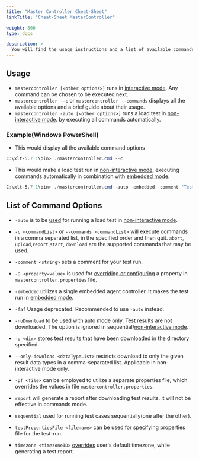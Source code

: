 ```yaml
---
title: "Master Controller Cheat-Sheet"
linkTitle: "Cheat-Sheet MasterController"

weight: 800
type: docs

description: >
  You will find the usage instructions and a list of available commands below.
---
```

## Usage

- `mastercontroller [<other options>]` runs in [interactive mode](../310-test-execution/#interactive-mode). Any command can be chosen to be executed next.
- `mastercontroller --c` or `mastercontroller --commands` displays all the available options and a brief guide about their usage.
- `mastercontroller -auto [<other options>]` runs a load test in [non-interactive mode](../310-test-execution/#non-interactive-mode-scripted-commands). by executing all commands automatically.

### Example(Windows PowerShell)

- This would display all the available command options
```powershell 
C:\xlt-5.7.1\bin> ./mastercontroller.cmd --c 
```
- This would make a load test run in [non-interactive mode](../310-test-execution/#non-interactive-mode-scripted-commands), executing commands automatically in combination with [embedded mode](../310-test-execution/#embedded-mode).
```powershell 
C:\xlt-5.7.1\bin> ./mastercontroller.cmd -auto -embedded -comment "Test Run" 
```

## List of Command Options
- `-auto` is to be [used](../310-test-execution/#auto-mode) for running a load test in [non-interactive mode](../310-test-execution/#non-interactive-mode-scripted-commands).

- `-c <commandList>` or `--commands <commandList>` will execute commands in a comma separated list, in the specified order and then quit. `abort`, `upload`,`report`,`start`, `download` are the supported commands that may be used.

- `-comment <string>` sets a comment for your test run. 

- `-D <property=value>` is used for [overriding or configuring](../490-environment-configuration/#configuration-via-command-line) a property in `mastercontroller.properties` file.

- `-embedded` utilizes a single embedded agent controller. It makes the test run in [embedded mode](../310-test-execution/#embedded-mode).

- `-faf` Usage deprecated. Recommended to use `-auto` instead.

- `-noDownload` to be used with auto mode only. Test results are not downloaded. The option is ignored in sequential/[non-interactive mode](../310-test-execution/#non-interactive-mode-scripted-commands).

- `-o <dir>`  stores test results that have been downloaded in the directory specified. 

- `--only-download <dataTypeList>` restricts download to only the given result data types in a comma-separated list. Applicable in non-interactive mode only.

- `-pf <file>` can be employed to utilize a separate properties file, which overrides the values in file `mastercontroller.properties`.

- `report` will generate a report after downloading test results. it will not be effective in commands mode.

- `sequential` used for running test cases sequentially(one after the other).

- `testPropertiesFile <filename>` can be used for specifying properties file for the test-run.  

- `timezone <timezoneID>` [overrides](../../../release-notes/4.2.x/#custom-time-zone-for-reports-1536) user's default timezone, while generating a test report.
